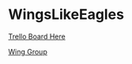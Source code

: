 # WingsLikeEagles

[Trello Board Here](https://trello.com/b/LEgWvylk/wle-development)

[Wing Group](https://github.com/wing-group)
